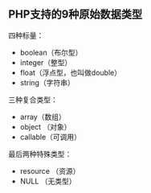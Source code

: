 ## PHP支持的9种原始数据类型

四种标量：

* boolean（布尔型）
* integer（整型）
* float（浮点型，也叫做double）
* string（字符串）

三种复合类型：

* array（数组）
* object （对象）
* callable（可调用）

最后两种特殊类型：

* resource （资源）
* NULL （无类型）



